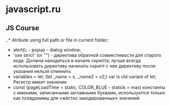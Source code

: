 # javascript.ru
## JS Course

<!-- its comment -->

..* <script src="" > </script>
Atribute using full path or file in current folder;
<script src="file.js">
  alert(1); // содержимое игнорируется, так как есть атрибут src
</script>

  * alert(); - popup - dialog window;
  * 'use strict' (or "") - директива обратной совместимости для старого кода. Должна находиться в начале скрипта;
   лучше всегда использовать директиву
   начинать скрипт с нее
   директиву после указания нельзя отменить
  * variables = let; (let _name = x, _name2 = x2;)
   var is old variant of let;
   Регистр имеет значение
  * const  (pageLoadTime = static; COLOR_BLUE - statick = max)
   константы с именами, записанными заглавными буквами, используются 
   только как псевдонимы для «жёстко закодированных» значений.
    